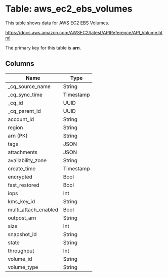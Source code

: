 # Table: aws_ec2_ebs_volumes

This table shows data for AWS EC2 EBS Volumes.

https://docs.aws.amazon.com/AWSEC2/latest/APIReference/API_Volume.html

The primary key for this table is **arn**.

## Columns

| Name          | Type          |
| ------------- | ------------- |
|_cq_source_name|String|
|_cq_sync_time|Timestamp|
|_cq_id|UUID|
|_cq_parent_id|UUID|
|account_id|String|
|region|String|
|arn (PK)|String|
|tags|JSON|
|attachments|JSON|
|availability_zone|String|
|create_time|Timestamp|
|encrypted|Bool|
|fast_restored|Bool|
|iops|Int|
|kms_key_id|String|
|multi_attach_enabled|Bool|
|outpost_arn|String|
|size|Int|
|snapshot_id|String|
|state|String|
|throughput|Int|
|volume_id|String|
|volume_type|String|